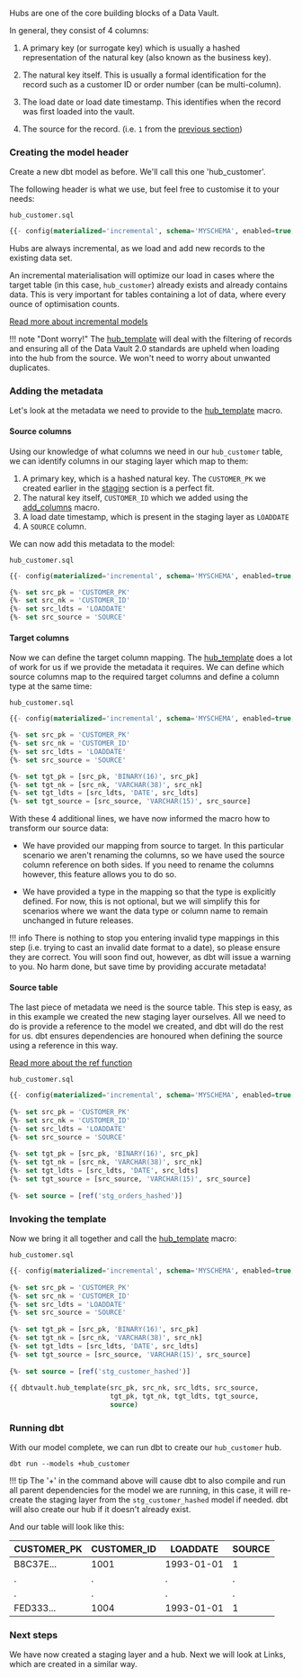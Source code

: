 Hubs are one of the core building blocks of a Data Vault. 

In general, they consist of 4 columns: 

1. A primary key (or surrogate key) which is usually a hashed representation of the natural key (also known as the business key).

2. The natural key itself. This is usually a formal identification for the record such as a customer ID or 
order number (can be multi-column).

3. The load date or load date timestamp. This identifies when the record was first loaded into the vault.

4. The source for the record. (i.e. ```1``` from the [previous section](staging.md#adding-the-footer))

### Creating the model header

Create a new dbt model as before. We'll call this one 'hub_customer'. 

The following header is what we use, but feel free to customise it to your needs:

```hub_customer.sql```
```sql
{{- config(materialized='incremental', schema='MYSCHEMA', enabled=true, tags='hub') -}}

```

Hubs are always incremental, as we load and add new records to the existing data set.

An incremental materialisation will optimize our load in cases where the target table (in this case, ```hub_customer```)
already exists and already contains data. This is very important for tables containing a lot of data, where every ounce 
of optimisation counts. 

[Read more about incremental models](https://docs.getdbt.com/docs/configuring-incremental-models)

!!! note "Dont worry!" 
    The [hub_template](macros.md#hub_template) will deal with the filtering of records and ensuring all of the Data Vault
    2.0 standards are upheld when loading into the hub from the source. We won't need to worry about unwanted duplicates.
    
### Adding the metadata

Let's look at the metadata we need to provide to the [hub_template](macros.md#hub_template) macro.

#### Source columns

Using our knowledge of what columns we need in our  ```hub_customer``` table, we can identify columns in our
staging layer which map to them:

1. A primary key, which is a hashed natural key. The ```CUSTOMER_PK``` we created earlier in the [staging](staging.md) section 
is a perfect fit.
2. The natural key itself, ```CUSTOMER_ID``` which we added using the [add_columns](macros.md#add_columns) macro.
3. A load date timestamp, which is present in the staging layer as ```LOADDATE``` 
4. A ```SOURCE``` column.

We can now add this metadata to the model:

```hub_customer.sql```
```sql hl_lines="3 4 5 6"
{{- config(materialized='incremental', schema='MYSCHEMA', enabled=true, tags='hub') -}}

{%- set src_pk = 'CUSTOMER_PK'                                                      -%}
{%- set src_nk = 'CUSTOMER_ID'                                                      -%}
{%- set src_ldts = 'LOADDATE'                                                       -%}
{%- set src_source = 'SOURCE'                                                       -%}

```

#### Target columns

Now we can define the target column mapping. The [hub_template](macros.md#hub_template) does a lot of work for us if we
provide the metadata it requires. We can define which source columns map to the required target columns and
define a column type at the same time:

```hub_customer.sql```
```sql hl_lines="8 9 10 11"
{{- config(materialized='incremental', schema='MYSCHEMA', enabled=true, tags='hub') -}}

{%- set src_pk = 'CUSTOMER_PK'                                                      -%}
{%- set src_nk = 'CUSTOMER_ID'                                                      -%}
{%- set src_ldts = 'LOADDATE'                                                       -%}
{%- set src_source = 'SOURCE'                                                       -%}

{%- set tgt_pk = [src_pk, 'BINARY(16)', src_pk]                                     -%}
{%- set tgt_nk = [src_nk, 'VARCHAR(38)', src_nk]                                    -%}
{%- set tgt_ldts = [src_ldts, 'DATE', src_ldts]                                     -%}
{%- set tgt_source = [src_source, 'VARCHAR(15)', src_source]                        -%}
```

With these 4 additional lines, we have now informed the macro how to transform our source data:

- We have provided our mapping from source to target. In this particular scenario we aren't
renaming the columns, so we have used the source column reference on both sides. If you need to rename the columns 
however, this feature allows you to do so.

- We have provided a type in the mapping so that the type is explicitly defined. For now, this is not optional, but we
will simplify this for scenarios where we want the data type or column name to remain unchanged in future releases.

!!! info
    There is nothing to stop you entering invalid type mappings in this step (i.e. trying to cast an invalid date format to a date),
    so please ensure they are correct.
    You will soon find out, however, as dbt will issue a warning to you. No harm done, but save time by providing 
    accurate metadata!

#### Source table

The last piece of metadata we need is the source table. This step is easy, as in this example we created the 
new staging layer ourselves. All we need to do is provide a reference to the model we created, and dbt will do the rest for us.
dbt ensures dependencies are honoured when defining the source using a reference in this way.

[Read more about the ref function](https://docs.getdbt.com/docs/ref)

```hub_customer.sql```

```sql hl_lines="13"
{{- config(materialized='incremental', schema='MYSCHEMA', enabled=true, tags='hub') -}}
                                                                                    
{%- set src_pk = 'CUSTOMER_PK'                                                      -%}
{%- set src_nk = 'CUSTOMER_ID'                                                      -%}
{%- set src_ldts = 'LOADDATE'                                                       -%}
{%- set src_source = 'SOURCE'                                                       -%}
                                                                                    
{%- set tgt_pk = [src_pk, 'BINARY(16)', src_pk]                                     -%}
{%- set tgt_nk = [src_nk, 'VARCHAR(38)', src_nk]                                    -%}
{%- set tgt_ldts = [src_ldts, 'DATE', src_ldts]                                     -%}
{%- set tgt_source = [src_source, 'VARCHAR(15)', src_source]                        -%}
                                                                                    
{%- set source = [ref('stg_orders_hashed')]                                         -%}
```

### Invoking the template 

Now we bring it all together and call the [hub_template](macros.md#hub_template) macro:

```hub_customer.sql```                                                                 
                                                                                       
```sql hl_lines="15 16 17"                                                                                
{{- config(materialized='incremental', schema='MYSCHEMA', enabled=true, tags='hub') -}}
                                                                                       
{%- set src_pk = 'CUSTOMER_PK'                                                      -%}
{%- set src_nk = 'CUSTOMER_ID'                                                      -%}
{%- set src_ldts = 'LOADDATE'                                                       -%}
{%- set src_source = 'SOURCE'                                                       -%}
                                                                                       
{%- set tgt_pk = [src_pk, 'BINARY(16)', src_pk]                                     -%}
{%- set tgt_nk = [src_nk, 'VARCHAR(38)', src_nk]                                    -%}
{%- set tgt_ldts = [src_ldts, 'DATE', src_ldts]                                     -%}
{%- set tgt_source = [src_source, 'VARCHAR(15)', src_source]                        -%}
                                                                                       
{%- set source = [ref('stg_customer_hashed')]                                       -%}
                                                                                       
{{ dbtvault.hub_template(src_pk, src_nk, src_ldts, src_source,                         
                         tgt_pk, tgt_nk, tgt_ldts, tgt_source,               
                         source)                                                     }}
```                                                                                    

### Running dbt

With our model complete, we can run dbt to create our ```hub_customer``` hub.

```dbt run --models +hub_customer```

!!! tip
    The '+' in the command above will cause dbt to also compile and run all parent dependencies for the model we are 
    running, in this case, it will re-create the staging layer from the ```stg_customer_hashed``` model if needed. 
    dbt will also create our hub if it doesn't already exist.
    
And our table will look like this:

| CUSTOMER_PK  | CUSTOMER_ID  | LOADDATE   | SOURCE       |
| ------------ | ------------ | ---------- | ------------ |
| B8C37E...    | 1001         | 1993-01-01 | 1            |
| .            | .            | .          | .            |
| .            | .            | .          | .            |
| FED333...    | 1004         | 1993-01-01 | 1            |


### Next steps

We have now created a staging layer and a hub. Next we will look at Links, which are created in a similar way.